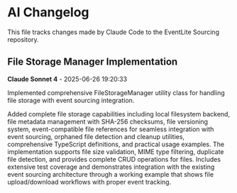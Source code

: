 # AI Changelog

This file tracks changes made by Claude Code to the EventLite Sourcing repository.

## File Storage Manager Implementation
**Claude Sonnet 4** - 2025-06-26 19:20:33

Implemented comprehensive FileStorageManager utility class for handling file storage with event sourcing integration.

Added complete file storage capabilities including local filesystem backend, file metadata management with SHA-256 checksums, file versioning system, event-compatible file references for seamless integration with event sourcing, orphaned file detection and cleanup utilities, comprehensive TypeScript definitions, and practical usage examples. The implementation supports file size validation, MIME type filtering, duplicate file detection, and provides complete CRUD operations for files. Includes extensive test coverage and demonstrates integration with the existing event sourcing architecture through a working example that shows file upload/download workflows with proper event tracking.
